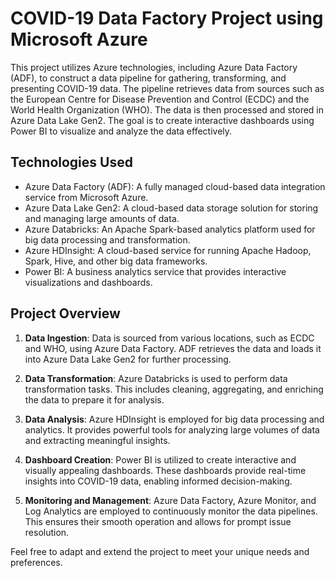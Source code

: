 # COVID-19 Data Factory Project using Microsoft Azure

This project utilizes Azure technologies, including Azure Data Factory (ADF), to construct a data pipeline for gathering, transforming, and presenting COVID-19 data. The pipeline retrieves data from sources such as the European Centre for Disease Prevention and Control (ECDC) and the World Health Organization (WHO). The data is then processed and stored in Azure Data Lake Gen2. The goal is to create interactive dashboards using Power BI to visualize and analyze the data effectively.

## Technologies Used

- Azure Data Factory (ADF): A fully managed cloud-based data integration service from Microsoft Azure.
- Azure Data Lake Gen2: A cloud-based data storage solution for storing and managing large amounts of data.
- Azure Databricks: An Apache Spark-based analytics platform used for big data processing and transformation.
- Azure HDInsight: A cloud-based service for running Apache Hadoop, Spark, Hive, and other big data frameworks.
- Power BI: A business analytics service that provides interactive visualizations and dashboards.

## Project Overview

1. **Data Ingestion**: Data is sourced from various locations, such as ECDC and WHO, using Azure Data Factory. ADF retrieves the data and loads it into Azure Data Lake Gen2 for further processing.

2. **Data Transformation**: Azure Databricks is used to perform data transformation tasks. This includes cleaning, aggregating, and enriching the data to prepare it for analysis.

3. **Data Analysis**: Azure HDInsight is employed for big data processing and analytics. It provides powerful tools for analyzing large volumes of data and extracting meaningful insights.

4. **Dashboard Creation**: Power BI is utilized to create interactive and visually appealing dashboards. These dashboards provide real-time insights into COVID-19 data, enabling informed decision-making.

5. **Monitoring and Management**: Azure Data Factory, Azure Monitor, and Log Analytics are employed to continuously monitor the data pipelines. This ensures their smooth operation and allows for prompt issue resolution.

Feel free to adapt and extend the project to meet your unique needs and preferences.


